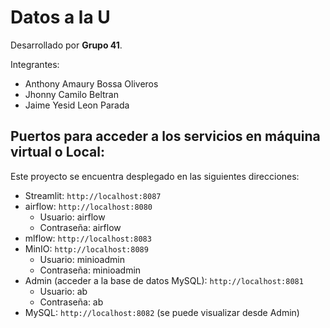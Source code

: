 # Datos a la U

Desarrollado por **Grupo 41**.

Integrantes:
* Anthony Amaury Bossa Oliveros
* Jhonny Camilo Beltran
* Jaime Yesid Leon Parada

## Puertos para acceder a los servicios en máquina virtual o Local:
Este proyecto se encuentra desplegado en las siguientes direcciones:
* Streamlit: `http://localhost:8087`
* airflow: `http://localhost:8080`
    * Usuario: airflow
    * Contraseña: airflow
* mlflow: `http://localhost:8083`
* MinIO: `http://localhost:8089`
    * Usuario: minioadmin
    * Contraseña: minioadmin
* Admin (acceder a la base de datos MySQL): `http://localhost:8081`
    * Usuario: ab
    * Contraseña: ab
* MySQL: `http://localhost:8082` (se puede visualizar desde Admin)